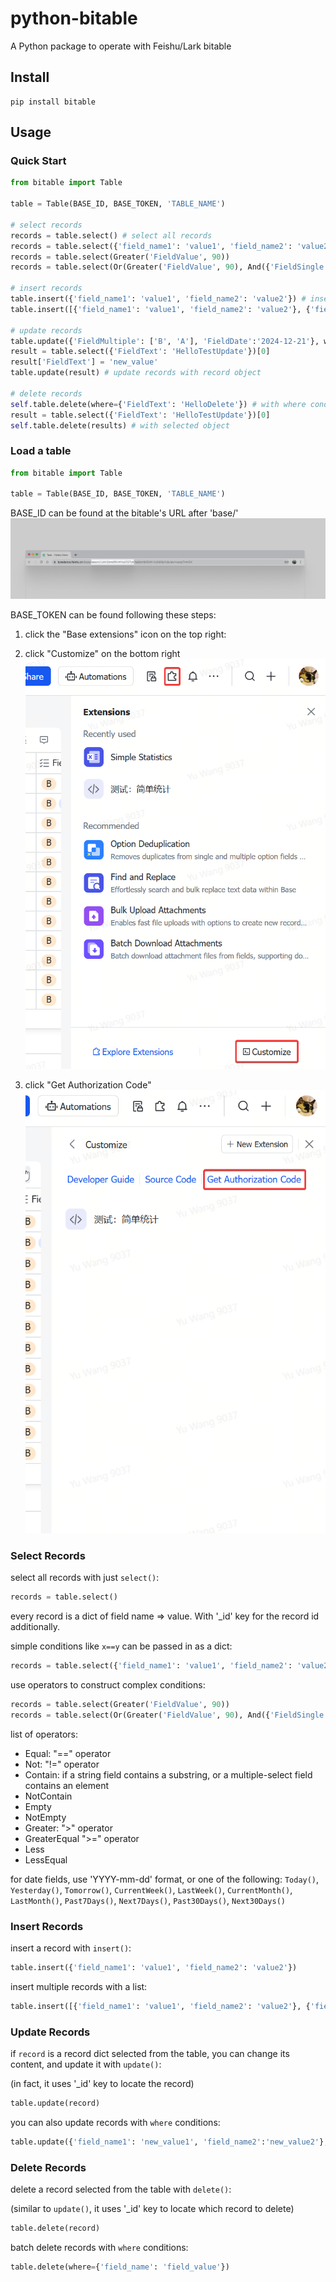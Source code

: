 # python-bitable
A Python package to operate with Feishu/Lark bitable

## Install
```
pip install bitable
```

## Usage

### Quick Start

```python
from bitable import Table

table = Table(BASE_ID, BASE_TOKEN, 'TABLE_NAME')

# select records
records = table.select() # select all records
records = table.select({'field_name1': 'value1', 'field_name2': 'value2'}) # select with conditions
records = table.select(Greater('FieldValue', 90))
records = table.select(Or(Greater('FieldValue', 90), And({'FieldSingle': 'A'}, Contain('FieldText', 'text_value')))) # select with complex conditions

# insert records
table.insert({'field_name1': 'value1', 'field_name2': 'value2'}) # insert a record
table.insert([{'field_name1': 'value1', 'field_name2': 'value2'}, {'field_name1': 'value3', 'field_name2': 'value4'}]) # insert multiple records

# update records
table.update({'FieldMultiple': ['B', 'A'], 'FieldDate':'2024-12-21'}, where={'FieldText': 'text_value'}) # update records with where conditions
result = table.select({'FieldText': 'HelloTestUpdate'})[0]
result['FieldText'] = 'new_value'
table.update(result) # update records with record object

# delete records
self.table.delete(where={'FieldText': 'HelloDelete'}) # with where condition
result = table.select({'FieldText': 'HelloTestUpdate'})[0]
self.table.delete(results) # with selected object

```

### Load a table

```python
from bitable import Table

table = Table(BASE_ID, BASE_TOKEN, 'TABLE_NAME')
```

BASE_ID can be found at the bitable's URL after 'base/'  
![BASE_ID on URL](./doc_assets/base_id_on_url.png)

BASE_TOKEN can be found following these steps:

1. click the "Base extensions" icon on the top right:
2. click "Customize" on the bottom right
![Base extension and customize](./doc_assets/customize_extension.png)

3. click "Get Authorization Code"
![Get Authorization Code](./doc_assets/get_authorization_code.png)

### Select Records

select all records with just `select()`:

```python
records = table.select()
```

every record is a dict of field name => value. With '_id' key for the record id additionally.

simple conditions like `x==y` can be passed in as a dict:

```python
records = table.select({'field_name1': 'value1', 'field_name2': 'value2'})  
```

use operators to construct complex conditions:

```python
records = table.select(Greater('FieldValue', 90))
records = table.select(Or(Greater('FieldValue', 90), And({'FieldSingle': 'A'}, Contain('FieldText', 'text_value'))))
```

list of operators:

- Equal: "==" operator
- Not: "!=" operator
- Contain: if a string field contains a substring, or a multiple-select field contains an element
- NotContain
- Empty
- NotEmpty
- Greater: ">" operator
- GreaterEqual ">=" operator
- Less
- LessEqual

for date fields, use 'YYYY-mm-dd' format, or one of the following:
`Today()`, `Yesterday()`, `Tomorrow()`, `CurrentWeek()`, `LastWeek()`, `CurrentMonth()`, `LastMonth()`, `Past7Days()`, `Next7Days()`, `Past30Days()`, `Next30Days()`

### Insert Records

insert a record with `insert()`:

```python
table.insert({'field_name1': 'value1', 'field_name2': 'value2'})
```

insert multiple records with a list:

```python
table.insert([{'field_name1': 'value1', 'field_name2': 'value2'}, {'field_name1': 'value3', 'field_name2': 'value4'}])
```

### Update Records

if `record` is a record dict selected from the table, you can change its content, and update it with `update()`:

(in fact, it uses '_id' key to locate the record)

```python
table.update(record)
```

you can also update records with `where` conditions:

```python
table.update({'field_name1': 'new_value1', 'field_name2':'new_value2'}, where={'condition_field_name': 'text_value'})
```

### Delete Records

delete a record selected from the table with `delete()`:

(similar to `update()`, it uses '_id' key to locate which record to delete)

```python
table.delete(record)
```

batch delete records with `where` conditions:

```python
table.delete(where={'field_name': 'field_value'})
```